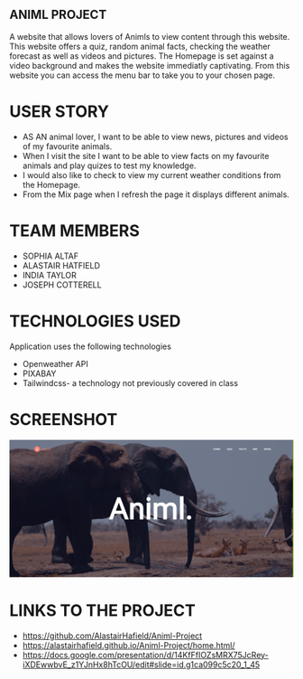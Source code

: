 ## ANIML PROJECT
A website that allows lovers of Animls to view content through this website.
This website offers a quiz, random animal facts, checking the weather forecast as well as videos and pictures.
The Homepage is set against a video background and makes the website immediatly captivating.
From this website you can access the menu bar to take you to your chosen page.
# USER STORY
* AS AN animal lover, I want to be able to view news, pictures and videos of my favourite animals.  
* When I visit the site I want to be able to view facts on my favourite animals and play quizes to test my knowledge.
* I would also like to check to view my current weather conditions from the Homepage.
* From the Mix page when I refresh the page it displays different animals.
# TEAM MEMBERS
* SOPHIA ALTAF
* ALASTAIR HATFIELD
* INDIA TAYLOR
* JOSEPH COTTERELL
# TECHNOLOGIES USED
Application uses the following technologies
* Openweather API
* PIXABAY
* Tailwindcss- a technology not previously covered in class
# SCREENSHOT
![READMESCREENSHOT](/home-page-2/assets/home-screenshot.png)
# LINKS TO THE PROJECT
* https://github.com/AlastairHafield/Animl-Project
* https://alastairhafield.github.io/Animl-Project/home.html/
* https://docs.google.com/presentation/d/14KfFfIOZsMRX75JcRey-iXDEwwbvE_z1YJnHx8hTcOU/edit#slide=id.g1ca099c5c20_1_45
